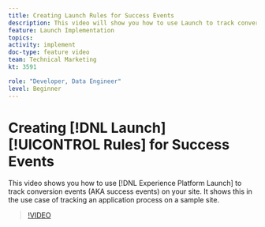 ```yaml
---
title: Creating Launch Rules for Success Events
description: This video will show you how to use Launch to track conversion events (AKA success events) on your site. It will show this in the use case of tracking an application process on a sample site.
feature: Launch Implementation
topics: 
activity: implement
doc-type: feature video
team: Technical Marketing
kt: 3591

role: "Developer, Data Engineer"
level: Beginner
---
```


# Creating [!DNL Launch] [!UICONTROL Rules] for Success Events

This video shows you how to use [!DNL Experience Platform Launch] to track conversion events (AKA success events) on your site. It shows this in the use case of tracking an application process on a sample site.

>[!VIDEO](https://video.tv.adobe.com/v/28778/?quality=12)
